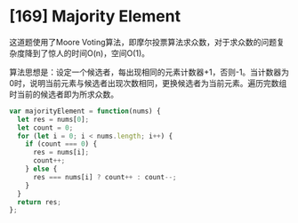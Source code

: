 # [169] Majority Element

这道题使用了Moore Voting算法，即摩尔投票算法求众数，对于求众数的问题复杂度降到了惊人的时间O(n)，空间O(1)。

算法思想是：设定一个候选者，每出现相同的元素计数器+1，否则-1。当计数器为0时，说明当前元素与候选者出现次数相同，更换候选者为当前元素。遍历完数组时当前的候选者即为所求众数。

```js
var majorityElement = function(nums) {
  let res = nums[0];
  let count = 0;
  for (let i = 0; i < nums.length; i++) {
    if (count === 0) {
      res = nums[i];
      count++;
    } else {
      res === nums[i] ? count++ : count--;
    }
  }
  return res;
};
```


